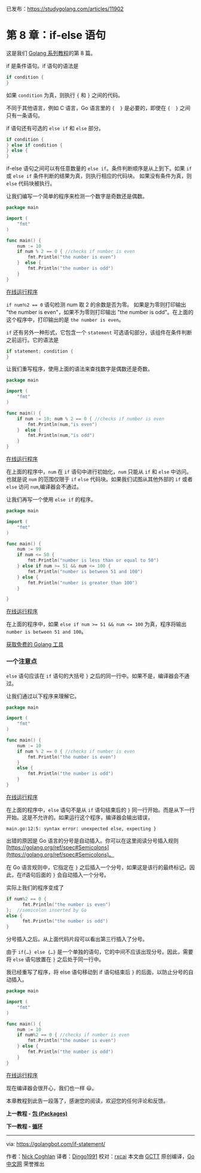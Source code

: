 已发布：https://studygolang.com/articles/11902

# 第 8 章：if-else 语句

这是我们 [Golang 系列教程](https://golangbot.com/learn-golang-series/)的第 8 篇。

if 是条件语句。if 语句的语法是

```go
if condition {  
}
```

如果 `condition` 为真，则执行 `{` 和 `}` 之间的代码。

不同于其他语言，例如 C 语言，Go 语言里的 `{  }` 是必要的，即使在 `{  }` 之间只有一条语句。

if 语句还有可选的 `else if` 和 `else` 部分。


```go
if condition {  
} else if condition {
} else {
}
```

if-else 语句之间可以有任意数量的 `else if`。条件判断顺序是从上到下。如果 `if` 或 `else if` 条件判断的结果为真，则执行相应的代码块。 如果没有条件为真，则 `else` 代码块被执行。

让我们编写一个简单的程序来检测一个数字是奇数还是偶数。

```go
package main

import (  
    "fmt"
)

func main() {  
    num := 10
    if num % 2 == 0 { //checks if number is even
        fmt.Println("the number is even") 
    }  else {
        fmt.Println("the number is odd")
    }
}
```
[在线运行程序](https://play.golang.org/p/vWfN8UqZUr)

`if num％2 == 0` 语句检测 num 取 2 的余数是否为零。 如果是为零则打印输出 "the number is even"，如果不为零则打印输出 "the number is odd"。在上面的这个程序中，打印输出的是 `the number is even`。

`if` 还有另外一种形式，它包含一个 `statement` 可选语句部分，该组件在条件判断之前运行。它的语法是

```go
if statement; condition {  
}
```

让我们重写程序，使用上面的语法来查找数字是偶数还是奇数。

```go
package main

import (  
    "fmt"
)

func main() {  
    if num := 10; num % 2 == 0 { //checks if number is even
        fmt.Println(num,"is even") 
    }  else {
        fmt.Println(num,"is odd")
    }
}
```
[在线运行程序](https://play.golang.org/p/_X9q4MWr4s)

在上面的程序中，`num` 在 `if` 语句中进行初始化，`num` 只能从 `if` 和 `else` 中访问。也就是说 `num` 的范围仅限于 `if` `else` 代码块。如果我们试图从其他外部的 `if` 或者 `else` 访问 `num`,编译器会不通过。

让我们再写一个使用 `else if` 的程序。

```go
package main

import (  
    "fmt"
)

func main() {  
    num := 99
    if num <= 50 {
        fmt.Println("number is less than or equal to 50")
    } else if num >= 51 && num <= 100 {
        fmt.Println("number is between 51 and 100")
    } else {
        fmt.Println("number is greater than 100")
    }

}
```
[在线运行程序](https://play.golang.org/p/Eji7vmb17Q)

在上面的程序中，如果 `else if num >= 51 && num <= 100` 为真，程序将输出 `number is between 51 and 100`。

[获取免费的 Golang 工具](https://app.mailerlite.com/webforms/popup/p8t5t8)

### 一个注意点

`else` 语句应该在 `if` 语句的大括号 `}` 之后的同一行中。如果不是，编译器会不通过。

让我们通过以下程序来理解它。

```go
package main

import (  
    "fmt"
)

func main() {  
    num := 10
    if num % 2 == 0 { //checks if number is even
        fmt.Println("the number is even") 
    }  
    else {
        fmt.Println("the number is odd")
    }
}
```
[在线运行程序](https://play.golang.org/p/RYNqZZO2F9)

在上面的程序中，`else` 语句不是从 `if` 语句结束后的 `}` 同一行开始。而是从下一行开始。这是不允许的。如果运行这个程序，编译器会输出错误，

```
main.go:12:5: syntax error: unexpected else, expecting }
```

出错的原因是 Go 语言的分号是自动插入。你可以在这里阅读分号插入规则 [https://golang.org/ref/spec#Semicolons](https://golang.org/ref/spec#Semicolons)。

在 Go 语言规则中，它指定在 `}` 之后插入一个分号，如果这是该行的最终标记。因此，在if语句后面的 `}` 会自动插入一个分号。

实际上我们的程序变成了

```go
if num%2 == 0 {  
      fmt.Println("the number is even") 
};  //semicolon inserted by Go
else {  
      fmt.Println("the number is odd")
}
```

分号插入之后。从上面代码片段可以看出第三行插入了分号。

由于 `if{…} else {…}` 是一个单独的语句，它的中间不应该出现分号。因此，需要将 `else` 语句放置在 `}` 之后处于同一行中。

我已经重写了程序，将 else 语句移动到 if 语句结束后 `}` 的后面，以防止分号的自动插入。

```go
package main

import (  
    "fmt"
)

func main() {  
    num := 10
    if num%2 == 0 { //checks if number is even
        fmt.Println("the number is even") 
    } else {
        fmt.Println("the number is odd")
    }
}
```
[在线运行程序](https://play.golang.org/p/hv_27vbIBC)

现在编译器会很开心，我们也一样 😃。

本章教程到此告一段落了，感谢您的阅读，欢迎您的任何评论和反馈。

**上一教程 - [包 (Packages)](https://studygolang.com/articles/11893)**

**下一教程 - [循环](https://studygolang.com/articles/11924)**

----------------

via: https://golangbot.com/if-statement/

作者：[Nick Coghlan](https://golangbot.com/about/)
译者：[Dingo1991](https://github.com/Dingo1991)
校对：[rxcai](https://github.com/rxcai)
本文由 [GCTT](https://github.com/studygolang/GCTT) 原创编译，[Go 中文网](https://studygolang.com/) 荣誉推出
